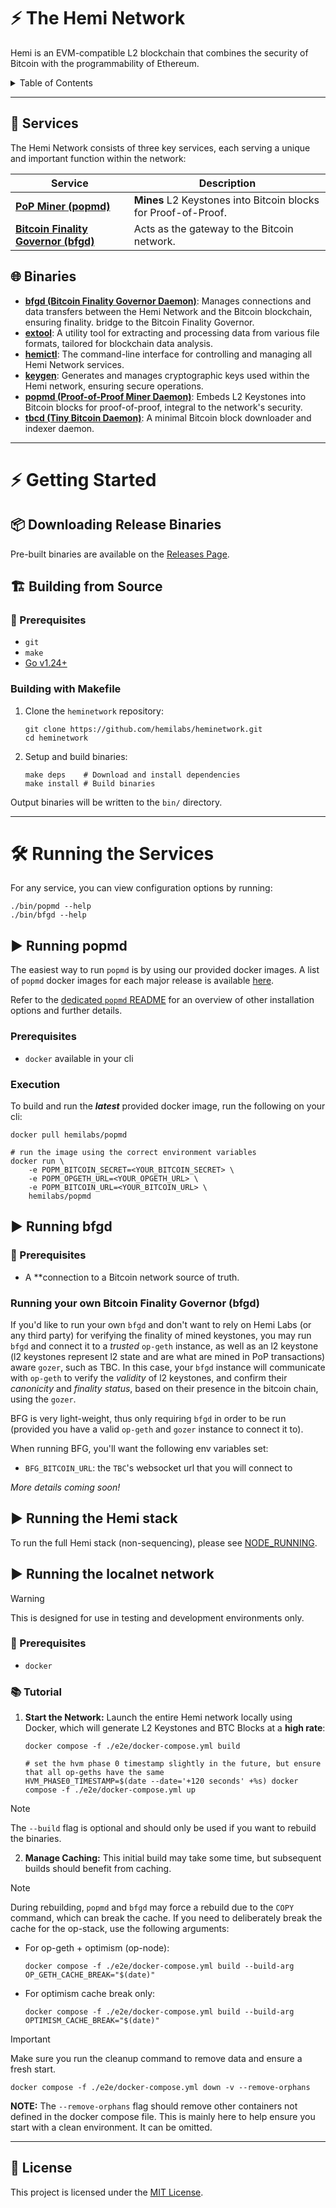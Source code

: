 # ⚡️ The Hemi Network

Hemi is an EVM-compatible L2 blockchain that combines the security of Bitcoin with the programmability of Ethereum.

<details>
  <summary>Table of Contents</summary>

<!-- TOC -->
* [⚡️ The Hemi Network](#-the-hemi-network)
  * [🔧 Services](#-services)
  * [🌐 Binaries](#-binaries)
* [⚡️ Getting Started](#-getting-started)
  * [📦 Downloading Release Binaries](#-downloading-release-binaries)
  * [🏗 Building from Source](#-building-from-source)
    * [🏁 Prerequisites](#-prerequisites)
    * [Building with Makefile](#building-with-makefile)
* [🛠 Running the Services](#-running-the-services)
  * [▶️ Running popmd](#-running-popmd)
    * [🏁 Prerequisites](#-prerequisites-1)
    * [CLI](#cli)
    * [Web](#web)
  * [▶️ Running bfgd](#-running-bfgd)
    * [🏁 Prerequisites](#-prerequisites-2)
    * [Running your own Bitcoin Finality Governor (bfgd)](#running-your-own-bitcoin-finality-governor-bfgd)
  * [▶️ Running the Hemi stack](#-running-the-hemi-stack)
  * [▶️ Running the localnet network](#-running-the-localnet-network)
    * [🏁 Prerequisites](#-prerequisites-3)
    * [📚 Tutorial](#-tutorial)
  * [📄 License](#-license)
<!-- TOC -->
</details>

---

## 🔧 Services

The Hemi Network consists of three key services, each serving a unique and important function within the network:

| Service                                                                                               | Description                                                                                                      |
|-------------------------------------------------------------------------------------------------------|------------------------------------------------------------------------------------------------------------------|
| [**PoP Miner (popmd)**](https://github.com/hemilabs/heminetwork/blob/main/service/popm)               | **Mines** L2 Keystones into Bitcoin blocks for Proof-of-Proof.                                                   |
| [**Bitcoin Finality Governor (bfgd)**](https://github.com/hemilabs/heminetwork/blob/main/service/bfg) | Acts as the gateway to the Bitcoin network.                                                                      |

## 🌐 Binaries

- [**bfgd (Bitcoin Finality Governor Daemon)**](cmd/bfgd): Manages connections and data transfers between the Hemi
  Network and the Bitcoin blockchain, ensuring finality.
  bridge to the Bitcoin Finality Governor.
- [**extool**](cmd/extool): A utility tool for extracting and processing data from various file formats, tailored for
  blockchain data analysis.
- [**hemictl**](cmd/hemictl): The command-line interface for controlling and managing all Hemi Network services.
- [**keygen**](cmd/keygen): Generates and manages cryptographic keys used within the Hemi network, ensuring secure
  operations.
- [**popmd (Proof-of-Proof Miner Daemon)**](cmd/popmd): Embeds L2 Keystones into Bitcoin blocks for proof-of-proof,
  integral to the network's security.
- [**tbcd (Tiny Bitcoin Daemon)**](cmd/tbcd): A minimal Bitcoin block downloader and indexer daemon.

---

# ⚡️ Getting Started

## 📦 Downloading Release Binaries

Pre-built binaries are available on the [Releases Page](https://github.com/hemilabs/heminetwork/releases).

## 🏗 Building from Source

### 🏁 Prerequisites

- `git`
- `make`
- [Go v1.24+](https://go.dev/dl/)

### Building with Makefile

1. Clone the `heminetwork` repository:
   ```shell
   git clone https://github.com/hemilabs/heminetwork.git
   cd heminetwork
   ```

2. Setup and build binaries:
   ```shell
   make deps    # Download and install dependencies
   make install # Build binaries
   ```

Output binaries will be written to the `bin/` directory.

---

# 🛠 Running the Services

For any service, you can view configuration options by running:

```shell
./bin/popmd --help
./bin/bfgd --help
```

## ▶️ Running popmd

The easiest way to run `popmd` is by using our provided docker images. A list of `popmd` docker images for each major release is available [here](https://hub.docker.com/r/hemilabs/popmd).

Refer to the [dedicated `popmd` README](/cmd/popmd/README.md) for an overview of other installation options and further details.

### Prerequisites

- `docker` available in your cli

### Execution

To build and run the ***latest*** provided docker image, run the following on your cli:

```shell
docker pull hemilabs/popmd

# run the image using the correct environment variables
docker run \
	-e POPM_BITCOIN_SECRET=<YOUR_BITCOIN_SECRET> \
	-e POPM_OPGETH_URL=<YOUR_OPGETH_URL> \
	-e POPM_BITCOIN_URL=<YOUR_BITCOIN_URL> \
	hemilabs/popmd
```

## ▶️ Running bfgd

### 🏁 Prerequisites

- A **connection to a Bitcoin network source of truth.

### Running your own Bitcoin Finality Governor (bfgd)

If you'd like to run your own `bfgd` and don't want to rely on Hemi Labs (or any third party) for verifying the finality
of mined keystones, you may run `bfgd` and connect it to a _trusted_ `op-geth` instance, as well as an l2 keystone (l2
keystones represent l2 state and are what are mined in PoP transactions) aware `gozer`, such as TBC. In this case, your
`bfgd` instance will communicate with `op-geth` to verify the _validity_ of l2 keystones, and confirm their _canonicity_
and _finality status_, based on their presence in the bitcoin chain, using the `gozer`.

BFG is very light-weight, thus only requiring `bfgd` in order to be run (provided you have a valid `op-geth` and `gozer`
instance to connect it to).

When running BFG, you'll want the following env variables set:

* `BFG_BITCOIN_URL`: the `TBC`'s websocket url that you will connect to

*More details coming soon!*

## ▶️ Running the Hemi stack

To run the full Hemi stack (non-sequencing), please see [NODE_RUNNING](localnode/NODE_RUNNING.md).

## ▶️ Running the localnet network

> [!WARNING]
> This is designed for use in testing and development environments only.

### 🏁 Prerequisites

- `docker`

### 📚 Tutorial

1. **Start the Network:** Launch the entire Hemi network locally using Docker, which will generate L2 Keystones and BTC
   Blocks at a **high rate**:

   ```shell
   docker compose -f ./e2e/docker-compose.yml build

   # set the hvm phase 0 timestamp slightly in the future, but ensure that all op-geths have the same
   HVM_PHASE0_TIMESTAMP=$(date --date='+120 seconds' +%s) docker compose -f ./e2e/docker-compose.yml up
   ```

> [!NOTE]
> The `--build` flag is optional and should only be used if you want to rebuild the binaries.

2. **Manage Caching:**
   This initial build may take some time, but subsequent builds should benefit from caching.

> [!NOTE]
> During rebuilding, `popmd` and `bfgd` may force a rebuild due to the `COPY` command, which can break the
> cache. If you need to deliberately break the cache for the op-stack, use the following arguments:

- For op-geth + optimism (op-node):
  ```shell
  docker compose -f ./e2e/docker-compose.yml build --build-arg OP_GETH_CACHE_BREAK="$(date)"
  ```

- For optimism cache break only:
  ```shell
  docker compose -f ./e2e/docker-compose.yml build --build-arg OPTIMISM_CACHE_BREAK="$(date)"
  ```

> [!IMPORTANT]
> Make sure you run the cleanup command to remove data and ensure a fresh start.

```shell
docker compose -f ./e2e/docker-compose.yml down -v --remove-orphans
```

**NOTE:** The `--remove-orphans` flag should remove other containers not defined
in the docker compose file. This is mainly here to help ensure you start with a
clean environment. It can be omitted.

---

## 📄 License

This project is licensed under the [MIT License](https://github.com/hemilabs/heminetwork/blob/main/LICENSE).
